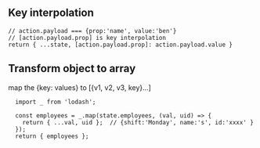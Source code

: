 ## Key interpolation
  ```
  // action.payload === {prop:'name', value:'ben'}
  // [action.payload.prop] is key interpolation
  return { ...state, [action.payload.prop]: action.payload.value }
  ```

## Transform object to array
  map the {key: values} to [{v1, v2, v3, key}...]
```
  import _ from 'lodash';

  const employees = _.map(state.employees, (val, uid) => {
    return { ...val, uid };  // {shift:'Monday', name:'s', id:'xxxx' }
  });
  return { employees };
```